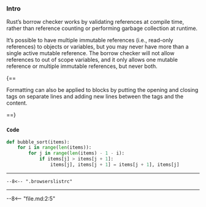 
### Intro

Rust’s borrow checker works by validating references at compile time, rather than reference counting or performing garbage collection at runtime.

It’s possible to have multiple immutable references (i.e., read-only references) to objects or variables, but you may never have more than a single active mutable reference.
 The borrow checker will not allow references to out of scope variables, and it only allows one mutable reference or multiple immutable references, but never both.

{==

Formatting can also be applied to blocks by putting the opening and closing
tags on separate lines and adding new lines between the tags and the content.

==}

### `Code`

``` py title="bubble_sort.py" linenums="1" hl_lines="2 3"
def bubble_sort(items):
    for i in range(len(items)):
        for j in range(len(items) - 1 - i):
            if items[j] > items[j + 1]:
                items[j], items[j + 1] = items[j + 1], items[j]
```

---


``` title=".browserslistrc"
--8<-- ".browserslistrc"
```
---

--8<-- "file.md:2:5"


